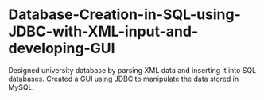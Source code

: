 # Database-Creation-in-SQL-using-JDBC-with-XML-input-and-developing-GUI
Designed university database by parsing XML data and inserting it into SQL databases. Created a GUI using JDBC to manipulate the data stored in MySQL.
